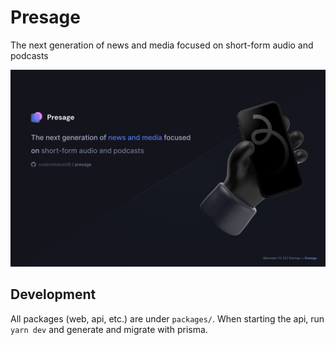 # Presage

The next generation of news and media focused on short-form audio and podcasts

![Presage Thumbnail](thumbnail.png)

## Development

All packages (web, api, etc.) are under `packages/`. When starting the api, run `yarn dev` and generate and migrate with prisma.
